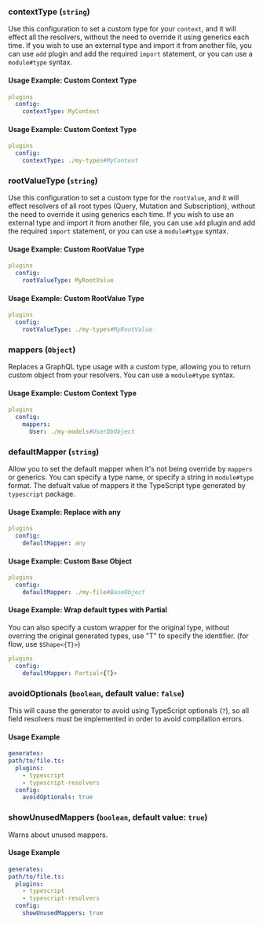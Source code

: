 ### contextType (`string`)

Use this configuration to set a custom type for your `context`, and it will effect all the resolvers, without the need to override it using generics each time. If you wish to use an external type and import it from another file, you can use `add` plugin and add the required `import` statement, or you can use a `module#type` syntax.

#### Usage Example: Custom Context Type

```yml
plugins
  config:
    contextType: MyContext
```

#### Usage Example: Custom Context Type

```yml
plugins
  config:
    contextType: ./my-types#MyContext
```

### rootValueType (`string`)

Use this configuration to set a custom type for the `rootValue`, and it will effect resolvers of all root types (Query, Mutation and Subscription), without the need to override it using generics each time. If you wish to use an external type and import it from another file, you can use `add` plugin and add the required `import` statement, or you can use a `module#type` syntax.

#### Usage Example: Custom RootValue Type

```yml
plugins
  config:
    rootValueType: MyRootValue
```

#### Usage Example: Custom RootValue Type

```yml
plugins
  config:
    rootValueType: ./my-types#MyRootValue
```

### mappers (`Object`)

Replaces a GraphQL type usage with a custom type, allowing you to return custom object from your resolvers. You can use a `module#type` syntax.

#### Usage Example: Custom Context Type

```yml
plugins
  config:
    mappers:
      User: ./my-models#UserDbObject
```

### defaultMapper (`string`)

Allow you to set the default mapper when it's not being override by `mappers` or generics. You can specify a type name, or specify a string in `module#type` format. The defualt value of mappers it the TypeScript type generated by `typescript` package.

#### Usage Example: Replace with any

```yml
plugins
  config:
    defaultMapper: any
```

#### Usage Example: Custom Base Object

```yml
plugins
  config:
    defaultMapper: ./my-file#BaseObject
```

#### Usage Example: Wrap default types with Partial

You can also specify a custom wrapper for the original type, without overring the original generated types, use "T" to specify the identifier. (for flow, use `$Shape<{T}>`)

```yml
plugins
  config:
    defaultMapper: Partial<{T}>
```

### avoidOptionals (`boolean`, default value: `false`)

This will cause the generator to avoid using TypeScript optionals (`?`), so all field resolvers must be implemented in order to avoid compilation errors.

#### Usage Example

```yml
generates:
path/to/file.ts:
  plugins:
    - typescript
    - typescript-resolvers
  config:
    avoidOptionals: true
```

### showUnusedMappers (`boolean`, default value: `true`)

Warns about unused mappers.

#### Usage Example

```yml
generates:
path/to/file.ts:
  plugins:
    - typescript
    - typescript-resolvers
  config:
    showUnusedMappers: true
```
